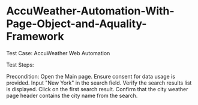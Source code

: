 # AccuWeather-Automation-With-Page-Object-and-Aquality-Framework

Test Case: AccuWeather Web Automation

Test Steps:

Precondition: Open the Main page. Ensure consent for data usage is provided.
Input "New York" in the search field. Verify the search results list is displayed.
Click on the first search result. Confirm that the city weather page header contains the city name from the search.
